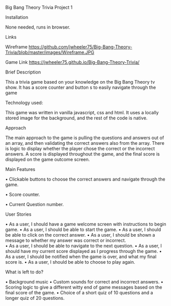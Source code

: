 Big Bang Theory 
Trivia
Project 1

Installation

None needed, runs in browser.

Links

Wireframe
https://github.com/jwheeler75/Big-Bang-Theory-Trivia/blob/master/images/Wireframe.JPG 


Game Link
https://jwheeler75.github.io/Big-Bang-Theory-Trivia/

Brief Description

This a trivia game based on your knowledge on the Big Bang Theory tv show.  It has a score counter and button s to easily navigate through the game

Technology used:

This game was written in vanilla javascript, css and html.
It uses a locally stored image for the background, and the rest of the code is native.




Approach

The main approach to the game is pulling the questions and answers out of an array, and then validating the correct answers also from the array. There is logic to display whether the player chose the correct or the incorrect answers. A score is displayed throughout the game, and the final score is displayed on the game outcome screen.

Main Features

•	Clickable buttons to choose the correct answers and navigate through the game.

•	Score counter.

•	Current Question number.

User Stories 

•	As a user, I should have a game welcome screen with instructions to begin game.
•	As a user, I should be able to start the game.
•	As a user, I should be able to click on the correct answer.
•	As a user, I should be shown a message to whether my answer was correct or incorrect.  
•	As a user, I should be able to navigate to the next question.
•	As a user, I should have my current score displayed as I progress through the game.
•	As a user, I should be notified when the game is over, and what my final score is.
•	As a user, I should be able to choose to play again.

What is left to do?

•	Background music
•	Custom sounds for correct and incorrect answers.
•	Scoring logic to give a different witty end of game messages based on the final score of the game.
•	Choice of a short quiz of 10 questions and a longer quiz of 20 questions.

